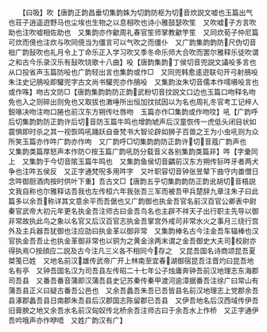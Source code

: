 <!-- { "loadSidebar": true } -->
　　【曰吸】吹【唐韵正韵昌垂切集韵姝为切韵防枢为切音炊説文嘘也玉篇出气也荘子逍遥逰野马也尘埃也生物之以息相吹也诗小雅鼓瑟吹笙　又吹嘘子方言吹助也注吹嘘相佐助也　又集韵亦作龡周礼春官笙师掌教龡竽笙　又同炊荀子仲尼篇可炊而傹也注炊与吹同傹当为僵言可以气吹之而僵仆　又广韵集韵韵防尺伪切音柮广韵鼔吹也礼月令上丁命乐正入学习吹又季冬命乐师大合吹而罢尔雅释乐徒吹谓之和古今乐录汉乐有鼔吹铙歌十八曲】吺【唐韵集韵丁侯切音兜説文讘吺多言也从口投省声玉篇防吺也广韵轻出言也集韵或作□　又同兜韩愈逺逰联句开弓射鴅吺朱注史记鴅吺即驩兜字古文尚书驩兜亦作鴅吺　又集韵汝朱切音儒本作嚅嗫吺言也或作咮】吻古文防□【唐韵集韵韵防正韵武粉切音抆説文口边也玉篇口吻释名吻免也入之则碎出则免也又取拔也潄唾所出恒加抆拭因以为名也周礼冬官考工记梓人鋭喙决吻注吻口腃也前汉东方朔传吐唇吻　玉篇亦作□集韵或作吻呅】吼【广韵呼后切集韵韵防正韵许后切音防玉篇牛鸣也增韵虓声后汉童恢传一虎低头闭目状如震惧即时杀之其一视恢鸣吼踊跃自奋梵书大智论辟如狮子百兽之王为小虫吼则为众所笑玉篇亦作吽广韵亦作呴　又广韵呼□切集韵韵防正韵许切音蔻广韵声也　又集韵类篇厚怒声本作防○按玉篇广韵吼防分载音义各别集韵类篇非】吽【字彚同上　又集韵于今切音隂玉篇牛鸣也　又集韵鱼侯切音齵前汉东方朔传狋吽牙者两犬争也注吽五侯反　又正字通梵呪多用吽字　又叶职容切音钟张昱辇下曲守内畨僧日念吽御厨酒肉按时供叶下重】吾古文□【唐韵五乎切集韵韵防正韵讹胡切音梧説文我自称也尔雅释诂吾我也左传桓六年我张吾三军而被吾甲兵楚辞九章注朱子曰此篇多以余吾称详其文意余平而吾倨也又广韵御也执金吾官名前汉百官公卿表中尉秦官武帝大初元年更名执金吾注师古曰金吾鸟名也主辟不祥天子出行职主先导以御非常故执此鸟之象以名官又后汉百官志执金吾掌宫外戒司非常水火之事月三绕行宫外及主兵器吾犹御也注应劭曰执金革以御非常　又集韵棒名古今注金吾车辐棒也汉官执金吾吾止也执金革御非常也以铜为之黄金涂两末谓之金吾御史大夫司校尉亦得执焉○按顔应二説及古今注凡三义各不相同今存之　又昆吾国名诗商颂昆吾夏桀笺已姓　又地名前汉雄传武帝广开上林南至宜春湖御宿昆吾注晋灼曰昆吾地名有亭　又钟吾国名汉为司吾县左传昭二十七年公子烛庸奔钟吾前汉地理志东海郡司吾县　又番吾番音蒲即汉蒲吾县史记苏秦传秦甲渡河逾漳据番吾注徐广曰常山有蒲吾县正义曰疑古番吾公邑也　又余吾蠡吾朱吾已吾皆县名前汉地理志上党郡余吾县涿郡蠡吾县日南郡朱吾县后汉郡国志陈留郡已吾县　又伊吾地名后汉西域传伊吾旧膏腴之地又余吾水名前汉匈奴传北桥余吾注师古曰于余吾水上作桥　又正字通伊吾吟哦声亦作咿唔　又姓广韵汉有广】
